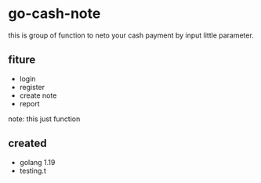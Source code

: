 # go-cash-note
this is group of function to neto your cash payment by input little parameter.

## fiture
- login
- register
- create note
- report

note: this just function

## created
- golang 1.19
- testing.t
